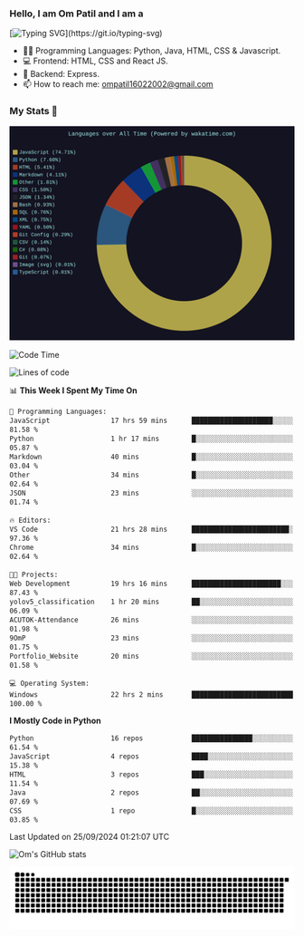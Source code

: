 <h3> Hello, I am Om Patil and I am a</h3>

[![Typing SVG](https://readme-typing-svg.demolab.com?font=Fira+Code&pause=1000&color=00F7F6&random=false&width=435&lines=Python+Developer;Full+Stack+Developer;Java+Developmer;Data+Scientist;Machine+Learning+Engineer;Deep+Learning+Engineer;Artificial+Intelligence+Engineer;Data+Analyst;Python+Developer;Computer+Vision+Specialist;)](https://git.io/typing-svg)


- 👨‍💻 Programming Languages: Python, Java, HTML, CSS & Javascript. 
- 💻 Frontend: HTML, CSS and React JS.
- 🦄 Backend: Express.
- 📫 How to reach me: ompatil16022002@gmail.com

<h3>My Stats 💯</h3>

<img src="wakatime-stats.svg" alt="Wakatime Stats" width="600"/>

<!--  [![Top Langs](https://github-readme-stats.vercel.app/api/top-langs/?username=9OmP&layout=compact&theme=radical)](https://github.com/anuraghazra/github-readme-stats) -->

<!--START_SECTION:waka-->
![Code Time](http://img.shields.io/badge/Code%20Time-32%20hrs%2011%20mins-blue)

![Lines of code](https://img.shields.io/badge/From%20Hello%20World%20I%27ve%20Written-1.5%20million%20lines%20of%20code-blue)

📊 **This Week I Spent My Time On** 

```text
💬 Programming Languages: 
JavaScript               17 hrs 59 mins      ████████████████████░░░░░   81.58 % 
Python                   1 hr 17 mins        █░░░░░░░░░░░░░░░░░░░░░░░░   05.87 % 
Markdown                 40 mins             █░░░░░░░░░░░░░░░░░░░░░░░░   03.04 % 
Other                    34 mins             █░░░░░░░░░░░░░░░░░░░░░░░░   02.64 % 
JSON                     23 mins             ░░░░░░░░░░░░░░░░░░░░░░░░░   01.74 % 

🔥 Editors: 
VS Code                  21 hrs 28 mins      ████████████████████████░   97.36 % 
Chrome                   34 mins             █░░░░░░░░░░░░░░░░░░░░░░░░   02.64 % 

🐱‍💻 Projects: 
Web Development          19 hrs 16 mins      ██████████████████████░░░   87.43 % 
yolov5_classification    1 hr 20 mins        ██░░░░░░░░░░░░░░░░░░░░░░░   06.09 % 
ACUTOK-Attendance        26 mins             ░░░░░░░░░░░░░░░░░░░░░░░░░   01.98 % 
9OmP                     23 mins             ░░░░░░░░░░░░░░░░░░░░░░░░░   01.75 % 
Portfolio_Website        20 mins             ░░░░░░░░░░░░░░░░░░░░░░░░░   01.58 % 

💻 Operating System: 
Windows                  22 hrs 2 mins       █████████████████████████   100.00 % 
```

**I Mostly Code in Python** 

```text
Python                   16 repos            ███████████████░░░░░░░░░░   61.54 % 
JavaScript               4 repos             ████░░░░░░░░░░░░░░░░░░░░░   15.38 % 
HTML                     3 repos             ███░░░░░░░░░░░░░░░░░░░░░░   11.54 % 
Java                     2 repos             ██░░░░░░░░░░░░░░░░░░░░░░░   07.69 % 
CSS                      1 repo              █░░░░░░░░░░░░░░░░░░░░░░░░   03.85 % 
```




 Last Updated on 25/09/2024 01:21:07 UTC
<!--END_SECTION:waka-->

![Om's GitHub stats](https://github-readme-stats.vercel.app/api?username=9OmP&show_icons=true&theme=radical)

![snake gif](https://github.com/9OmP/9OmP/blob/output/github-contribution-grid-snake-dark.svg)


